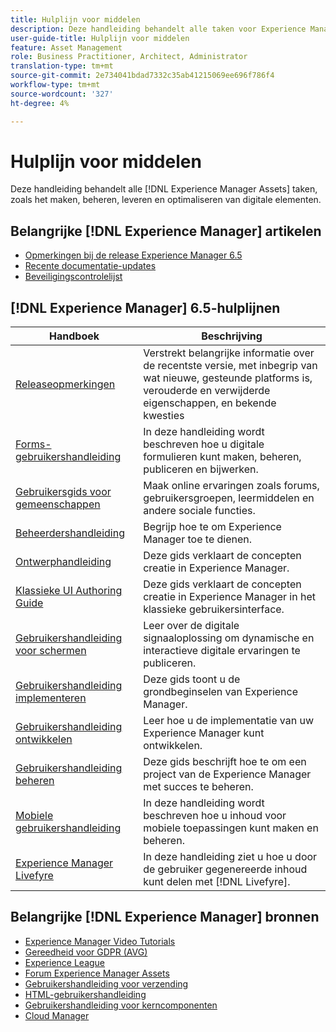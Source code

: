 ```yaml
---
title: Hulplijn voor middelen
description: Deze handleiding behandelt alle taken voor Experience Manager Assets, zoals het maken, beheren, leveren en optimaliseren van digitale elementen.
user-guide-title: Hulplijn voor middelen
feature: Asset Management
role: Business Practitioner, Architect, Administrator
translation-type: tm+mt
source-git-commit: 2e734041bdad7332c35ab41215069ee696f786f4
workflow-type: tm+mt
source-wordcount: '327'
ht-degree: 4%

---
```



# Hulplijn voor middelen

Deze handleiding behandelt alle [!DNL Experience Manager Assets] taken, zoals het maken, beheren, leveren en optimaliseren van digitale elementen.

## Belangrijke [!DNL Experience Manager] artikelen

<!-- TBD: Some of these links will soon be updated. Change these when new articles go live on docs.adobe.com.
-->

* [Opmerkingen bij de release Experience Manager 6.5](/help/release-notes/home.md)
* [Recente documentatie-updates](https://experienceleague.adobe.com/docs/experience-manager-release-information/aem-release-updates/doc-updates/documentation-updates.html)
* [Beveiligingscontrolelijst](/help/sites-administering/security-checklist.md)

## [!DNL Experience Manager] 6.5-hulplijnen

| Handboek | Beschrijving |
|--- |---|
| [Releaseopmerkingen](/help/release-notes/home.md) | Verstrekt belangrijke informatie over de recentste versie, met inbegrip van wat nieuwe, gesteunde platforms is, verouderde en verwijderde eigenschappen, en bekende kwesties |
| [Forms-gebruikershandleiding](/help/forms/home.md) | In deze handleiding wordt beschreven hoe u digitale formulieren kunt maken, beheren, publiceren en bijwerken. |
| [Gebruikersgids voor gemeenschappen](/help/communities/home.md) | Maak online ervaringen zoals forums, gebruikersgroepen, leermiddelen en andere sociale functies. |
| [Beheerdershandleiding](/help/sites-administering/home.md) | Begrijp hoe te om Experience Manager toe te dienen. |
| [Ontwerphandleiding](/help/sites-authoring/home.md) | Deze gids verklaart de concepten creatie in Experience Manager. |
| [Klassieke UI Authoring Guide](/help/sites-classic-ui-authoring/home.md) | Deze gids verklaart de concepten creatie in Experience Manager in het klassieke gebruikersinterface. |
| [Gebruikershandleiding voor schermen](https://experienceleague.adobe.com/docs/experience-manager-screens/user-guide/aem-screens-introduction.html) | Leer over de digitale signaaloplossing om dynamische en interactieve digitale ervaringen te publiceren. |
| [Gebruikershandleiding implementeren](/help/sites-deploying/home.md) | Deze gids toont u de grondbeginselen van Experience Manager. |
| [Gebruikershandleiding ontwikkelen](/help/sites-developing/home.md) | Leer hoe u de implementatie van uw Experience Manager kunt ontwikkelen. |
| [Gebruikershandleiding beheren](/help/managing/home.md) | Deze gids beschrijft hoe te om een project van de Experience Manager met succes te beheren. |
| [Mobiele gebruikershandleiding](/help/mobile/home.md) | In deze handleiding wordt beschreven hoe u inhoud voor mobiele toepassingen kunt maken en beheren. |
| [Experience Manager Livefyre](https://experienceleague.adobe.com/docs/livefyre/using/home.html) | In deze handleiding ziet u hoe u door de gebruiker gegenereerde inhoud kunt delen met [!DNL Livefyre]. |

## Belangrijke [!DNL Experience Manager] bronnen

* [Experience Manager Video Tutorials](https://experienceleague.adobe.com/docs/experience-manager-learn/assets/overview.html?lang=en)
* [Gereedheid voor GDPR (AVG)](/help/managing/data-protection-and-privacy.md)
* [Experience League](https://experienceleague.adobe.com/?mv=other#recommended/solutions/experience-manager)
* [Forum Experience Manager Assets](https://experienceleaguecommunities.adobe.com/t5/Adobe-Experience-Manager-Assets/ct-p/experience-manager-assets-community)
* [Gebruikershandleiding voor verzending](https://experienceleague.adobe.com/docs/experience-manager-dispatcher/using/dispatcher.html)
* [HTML-gebruikershandleiding](https://experienceleague.adobe.com/docs/experience-manager-htl/using/overview.html)
* [Gebruikershandleiding voor kerncomponenten](https://experienceleague.adobe.com/docs/experience-manager-core-components/using/introduction.html)
* [Cloud Manager](https://experienceleague.adobe.com/docs/experience-manager-cloud-manager/using/introduction-to-cloud-manager.html)
